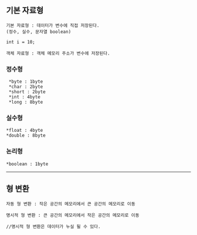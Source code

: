 ## 기본 자료형

    기본 자료형 : 데이터가 변수에 직접 저장된다.
    (정수, 실수, 문자열 boolean)

    int i = 10;

    객체 자료형 : 객체 메모리 주소가 변수에 저장된다.


### 정수형

     *byte : 1byte
     *char : 2byte
     *short : 2byte
     *int : 4byte
     *long : 8byte


### 실수형

    *float : 4byte
    *double : 8byte


### 논리형

    *boolean : 1byte

    
---

## 형 변환

    자동 형 변환 : 작은 공간의 메모리에서 큰 공간의 메모리로 이동

    명시적 형 변환 : 큰 공간의 메모리에서 작은 공간의 메모리로 이동    

    //명시적 형 변환은 데이터가 누실 될 수 있다.